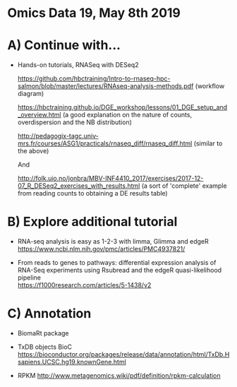 # Omics Data 19, May 8th 2019

# A) Continue with...

- Hands-on tutorials, RNASeq with DESeq2

  https://github.com/hbctraining/Intro-to-rnaseq-hpc-salmon/blob/master/lectures/RNAseq-analysis-methods.pdf (workflow diagram)

  https://hbctraining.github.io/DGE_workshop/lessons/01_DGE_setup_and_overview.html
  (a good explanation on the nature of counts, overdispersion and the NB distribution)

  http://pedagogix-tagc.univ-mrs.fr/courses/ASG1/practicals/rnaseq_diff/rnaseq_diff.html
  (similar to the above)
  
  And
  
  http://folk.uio.no/jonbra/MBV-INF4410_2017/exercises/2017-12-07_R_DESeq2_exercises_with_results.html
  (a sort of 'complete' example from reading counts to obtaining a DE results table)

# B) Explore additional tutorial

- RNA-seq analysis is easy as 1-2-3 with limma, Glimma and edgeR
  https://www.ncbi.nlm.nih.gov/pmc/articles/PMC4937821/
  
- From reads to genes to pathways: differential expression analysis of RNA-Seq experiments using Rsubread and the edgeR quasi-likelihood pipeline  
  https://f1000research.com/articles/5-1438/v2
  
# C) Annotation

 - BiomaRt package
 - TxDB objects BioC https://bioconductor.org/packages/release/data/annotation/html/TxDb.Hsapiens.UCSC.hg19.knownGene.html
 
 - RPKM http://www.metagenomics.wiki/pdf/definition/rpkm-calculation
